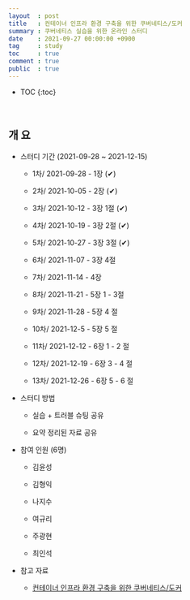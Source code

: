 ```yaml
---
layout  : post
title   : 컨테이너 인프라 환경 구축을 위한 쿠버네티스/도커
summary : 쿠버네티스 실습을 위한 온라인 스터디
date    : 2021-09-27 00:00:00 +0900
tag     : study
toc     : true
comment : true
public  : true
---
```

* TOC
{:toc}

<br/>

## 개 요

* 스터디 기간 (2021-09-28 ~ 2021-12-15)

    * 1차/ 2021-09-28 - 1장 (✔︎)

    * 2차/ 2021-10-05 - 2장 (✔︎)

    * 3차/ 2021-10-12 - 3장 1절 (✔︎)

    * 4차/ 2021-10-19 - 3장 2절 (✔︎)

    * 5차/ 2021-10-27 - 3장 3절 (✔︎)

    * 6차/ 2021-11-07 - 3장 4절 
 
    * 7차/ 2021-11-14 - 4장 

    * 8차/ 2021-11-21 - 5장 1 - 3절

    * 9차/ 2021-11-28 - 5장 4 절

    * 10차/ 2021-12-5 - 5장 5 절

    * 11차/ 2021-12-12 - 6장 1 - 2 절

    * 12차/ 2021-12-19 - 6장 3 - 4 절

    * 13차/ 2021-12-26 - 6장 5 - 6 절

* 스터디 방법
    
    * 실습 + 트러블 슈팅 공유

    * 요약 정리된 자료 공유

* 참여 인원 (6명)

   * 김윤성

   * 김형익

   * 나지수 

   * 여규리 

   * 주광현 

   * 최인석

* 참고 자료 

    * [컨테이너 인프라 환경 구축을 위한 쿠버네티스/도커](http://www.yes24.com/Product/Goods/102099414?OzSrank=1)

